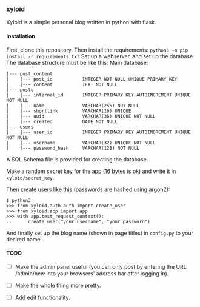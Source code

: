 ### xyloid

Xyloid is a simple personal blog written in python with flask. 

#### Installation
First, clone this repository.
Then install the requirements:
`python3 -m pip install -r requirements.txt`
Set up a webserver, and set up the database.
The database structure must be like this:
Main database:
```
|--- post_content
|    |--- post_id			INTEGER NOT NULL UNIQUE PRIMARY KEY
|    |--- content			TEXT NOT NULL
|--- posts
|    |--- internal_id		INTEGER PRIMARY KEY AUTOINCREMENT UNIQUE NOT NULL
|    |--- name				VARCHAR(256) NOT NULL
|    |--- shortlink			VARCHAR(16) UNIQUE
|    |--- uuid				VARCHAR(36) UNIQUE NOT NULL
|    |--- created			DATE NOT NULL
|--- users
|    |--- user_id			INTEGER PRIMARY KEY AUTOINCREMENT UNIQUE NOT NULL
|    |--- username			VARCHAR(32) UNIQUE NOT NULL
|    |--- password_hash		VARCHAR(128) NOT NULL
```

A SQL Schema file is provided for creating the database.

Make a random secret key for the app (16 bytes is ok) and write it in `xyloid/secret_key`.

Then create users like this (passwords are hashed using argon2):
```
$ python3
>>> from xyloid.auth.auth import create_user
>>> from xyloid.app import app
>>> with app.test_request_context():
...     create_user("your username", "your password")
```
And finally set up the blog name (shown in page titles) in `config.py` to your desired name.

#### TODO
- [ ] Make the admin panel useful (you can only post by entering the URL /admin/new into your browsers' address bar after logging in).
- [ ] Make the whole thing more pretty.
- [ ] Add edit functionality.

